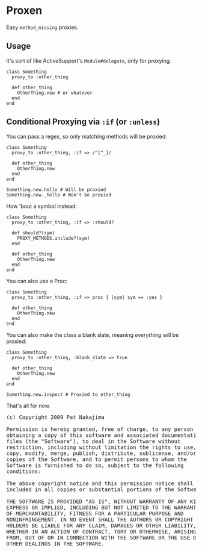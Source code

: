 # Proxen

Easy `method_missing` proxies.

## Usage

It's sort of like ActiveSupport's `Module#delegate`, only for proxying.

    class Something
      proxy_to :other_thing

      def other_thing
        OtherThing.new # or whatever
      end
    end

## Conditional Proxying via `:if` (or `:unless`)

You can pass a regex, so only matching methods will be proxied:

    class Something
      proxy_to :other_thing, :if => /^[^_]/

      def other_thing
        OtherThing.new
      end
    end

    Something.new.hello # Will be proxied
    Something.new._hello # Won't be proxied

How 'bout a symbol instead:

    class Something
      proxy_to :other_thing, :if => :should?

      def should?(sym)
        PROXY_METHODS.include?(sym)
      end

      def other_thing
        OtherThing.new
      end
    end

You can also use a Proc:

    class Something
      proxy_to :other_thing, :if => proc { |sym| sym == :yes }

      def other_thing
        OtherThing.new
      end
    end

You can also make the class a blank slate, meaning *everything* will be proxied:

    class Something
      proxy_to :other_thing, :blank_slate => true

      def other_thing
        OtherThing.new
      end
    end

    Something.new.inspect # Proxied to other_thing

That's all for now.

<pre>
(c) Copyright 2009 Pat Nakajima

Permission is hereby granted, free of charge, to any person
obtaining a copy of this software and associated documentation
files (the "Software"), to deal in the Software without
restriction, including without limitation the rights to use,
copy, modify, merge, publish, distribute, sublicense, and/or sell
copies of the Software, and to permit persons to whom the
Software is furnished to do so, subject to the following
conditions:

The above copyright notice and this permission notice shall be
included in all copies or substantial portions of the Software.

THE SOFTWARE IS PROVIDED "AS IS", WITHOUT WARRANTY OF ANY KIND,
EXPRESS OR IMPLIED, INCLUDING BUT NOT LIMITED TO THE WARRANTIES
OF MERCHANTABILITY, FITNESS FOR A PARTICULAR PURPOSE AND
NONINFRINGEMENT. IN NO EVENT SHALL THE AUTHORS OR COPYRIGHT
HOLDERS BE LIABLE FOR ANY CLAIM, DAMAGES OR OTHER LIABILITY,
WHETHER IN AN ACTION OF CONTRACT, TORT OR OTHERWISE, ARISING
FROM, OUT OF OR IN CONNECTION WITH THE SOFTWARE OR THE USE OR
OTHER DEALINGS IN THE SOFTWARE.
</pre>
